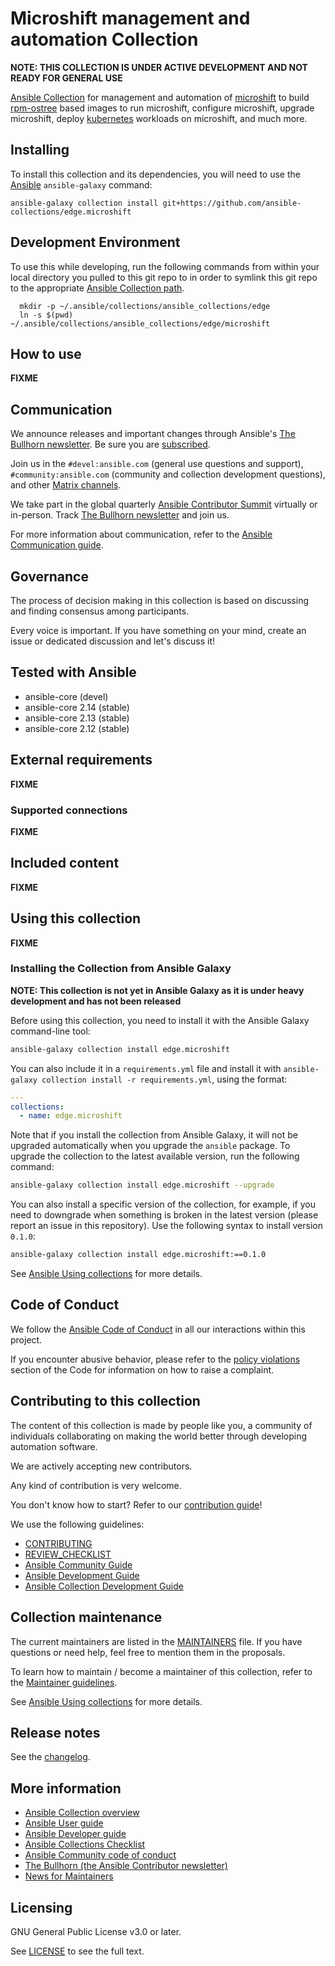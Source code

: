# Microshift management and automation Collection

**NOTE: THIS COLLECTION IS UNDER ACTIVE DEVELOPMENT AND NOT READY FOR GENERAL USE**

[Ansible Collection](https://docs.ansible.com/ansible/latest/user_guide/collections_using.html)
for management and automation of [microshift](https://microshift.io/)
to build [rpm-ostree](https://rpm-ostree.readthedocs.io/en/latest/) based images to run microshift,
configure microshift, upgrade microshift, deploy [kubernetes](https://kubernetes.io/) workloads on
microshift, and much more. 

## Installing

To install this collection and its dependencies, you will need to use the [Ansible](https://github.com/ansible/ansible) `ansible-galaxy` command:

```shell
ansible-galaxy collection install git+https://github.com/ansible-collections/edge.microshift
```

## Development Environment

To use this while developing, run the following commands from within your local directory you pulled to this git repo to in order to symlink this git repo to the appropriate [Ansible Collection path](https://docs.ansible.com/ansible/latest/reference_appendices/config.html#collections-paths).

```shell
  mkdir -p ~/.ansible/collections/ansible_collections/edge
  ln -s $(pwd) ~/.ansible/collections/ansible_collections/edge/microshift 
```

## How to use

**FIXME**

## Communication

<!--List available communication channels. In addition to channels specific to your collection, we also recommend to use the following ones.-->

We announce releases and important changes through Ansible's [The Bullhorn newsletter](https://github.com/ansible/community/wiki/News#the-bullhorn). Be sure you are [subscribed](https://eepurl.com/gZmiEP).

Join us in the `#devel:ansible.com` (general use questions and support), `#community:ansible.com` (community and collection development questions), and other [Matrix channels](https://docs.ansible.com/ansible/devel/community/communication.html#ansible-community-on-matrix).

We take part in the global quarterly [Ansible Contributor Summit](https://github.com/ansible/community/wiki/Contributor-Summit) virtually or in-person. Track [The Bullhorn newsletter](https://eepurl.com/gZmiEP) and join us.

For more information about communication, refer to the [Ansible Communication guide](https://docs.ansible.com/ansible/devel/community/communication.html).


## Governance

<!--Describe how the collection is governed. Here can be the following text:-->

The process of decision making in this collection is based on discussing and finding consensus among participants.

Every voice is important. If you have something on your mind, create an issue or dedicated discussion and let's discuss it!

## Tested with Ansible

<!-- List the versions of Ansible the collection has been tested with. Must match what is in galaxy.yml. -->

- ansible-core (devel)
- ansible-core 2.14 (stable)
- ansible-core 2.13 (stable)
- ansible-core 2.12 (stable)

## External requirements

<!-- List any external resources the collection depends on, for example minimum versions of an OS, libraries, or utilities. Do not list other Ansible collections here. -->

**FIXME**

### Supported connections
<!-- Optional. If your collection supports only specific connection types (such as HTTPAPI, netconf, or others), list them here. -->

**FIXME**

## Included content

<!-- Galaxy will eventually list the module docs within the UI, but until that is ready, you may need to either describe your plugins etc here, or point to an external docsite to cover that information. -->

**FIXME**

## Using this collection

<!--Include some quick examples that cover the most common use cases for your collection content. It can include the following examples of installation and upgrade (change edge.microshift correspondingly):-->

**FIXME**

### Installing the Collection from Ansible Galaxy

**NOTE: This collection is not yet in Ansible Galaxy as it is under heavy development and has not been released**

Before using this collection, you need to install it with the Ansible Galaxy command-line tool:
```bash
ansible-galaxy collection install edge.microshift
```

You can also include it in a `requirements.yml` file and install it with `ansible-galaxy collection install -r requirements.yml`, using the format:
```yaml
---
collections:
  - name: edge.microshift
```

Note that if you install the collection from Ansible Galaxy, it will not be upgraded automatically when you upgrade the `ansible` package. To upgrade the collection to the latest available version, run the following command:
```bash
ansible-galaxy collection install edge.microshift --upgrade
```

You can also install a specific version of the collection, for example, if you need to downgrade when something is broken in the latest version (please report an issue in this repository). Use the following syntax to install version `0.1.0`:

```bash
ansible-galaxy collection install edge.microshift:==0.1.0
```

See [Ansible Using collections](https://docs.ansible.com/ansible/devel/user_guide/collections_using.html) for more details.

## Code of Conduct

We follow the [Ansible Code of Conduct](https://docs.ansible.com/ansible/devel/community/code_of_conduct.html) in all our interactions within this project.

If you encounter abusive behavior, please refer to the [policy violations](https://docs.ansible.com/ansible/devel/community/code_of_conduct.html#policy-violations) section of the Code for information on how to raise a complaint.

## Contributing to this collection

<!--Describe how the community can contribute to your collection. At a minimum, fill up and include the CONTRIBUTING.md file containing how and where users can create issues to report problems or request features for this collection. List contribution requirements, including preferred workflows and necessary testing, so you can benefit from community PRs. If you are following general Ansible contributor guidelines, you can link to - [Ansible Community Guide](https://docs.ansible.com/ansible/devel/community/index.html). List the current maintainers (contributors with write or higher access to the repository). The following can be included:-->

The content of this collection is made by people like you, a community of individuals collaborating on making the world better through developing automation software.

We are actively accepting new contributors.

Any kind of contribution is very welcome.

You don't know how to start? Refer to our [contribution guide](https://docs.ansible.com/ansible/devel/community/contributor_path.html)!

We use the following guidelines:

* [CONTRIBUTING](https://docs.ansible.com/ansible/devel/community/contributor_path.html#making-your-first-contribution)
* [REVIEW_CHECKLIST](https://docs.ansible.com/ansible/devel/community/collection_contributors/collection_reviewing.html)
* [Ansible Community Guide](https://docs.ansible.com/ansible/latest/community/index.html)
* [Ansible Development Guide](https://docs.ansible.com/ansible/devel/dev_guide/index.html)
* [Ansible Collection Development Guide](https://docs.ansible.com/ansible/devel/dev_guide/developing_collections.html#contributing-to-collections)

## Collection maintenance

The current maintainers are listed in the [MAINTAINERS](MAINTAINERS) file. If you have questions or need help, feel free to mention them in the proposals.

To learn how to maintain / become a maintainer of this collection, refer to the [Maintainer guidelines](https://docs.ansible.com/ansible/devel/community/maintainers.html).

See [Ansible Using collections](https://docs.ansible.com/ansible/devel/user_guide/collections_using.html) for more details.

## Release notes

See the [changelog](https://github.com/ansible-collections/edge.microshift/tree/main/CHANGELOG.rst).

## More information

<!-- List out where the user can find additional information, such as working group meeting times, slack/IRC channels, or documentation for the product this collection automates. At a minimum, link to: -->

* [Ansible Collection overview](https://github.com/ansible-collections/overview)
* [Ansible User guide](https://docs.ansible.com/ansible/devel/user_guide/index.html)
* [Ansible Developer guide](https://docs.ansible.com/ansible/devel/dev_guide/index.html)
* [Ansible Collections Checklist](https://github.com/ansible-collections/overview/blob/main/collection_requirements.rst)
* [Ansible Community code of conduct](https://docs.ansible.com/ansible/devel/community/code_of_conduct.html)
* [The Bullhorn (the Ansible Contributor newsletter)](https://us19.campaign-archive.com/home/?u=56d874e027110e35dea0e03c1&id=d6635f5420)
* [News for Maintainers](https://github.com/ansible-collections/news-for-maintainers)

## Licensing

<!-- Include the appropriate license information here and a pointer to the full licensing details. If the collection contains modules migrated from the ansible/ansible repo, you must use the same license that existed in the ansible/ansible repo. See the GNU license example below. -->

GNU General Public License v3.0 or later.

See [LICENSE](https://www.gnu.org/licenses/gpl-3.0.txt) to see the full text.


